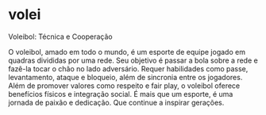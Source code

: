 # volei
Voleibol: Técnica e Cooperação

O voleibol, amado em todo o mundo, é um esporte de equipe jogado em quadras divididas por uma rede. Seu objetivo é passar a bola sobre a rede e fazê-la tocar o chão no lado adversário. Requer habilidades como passe, levantamento, ataque e bloqueio, além de sincronia entre os jogadores. Além de promover valores como respeito e fair play, o voleibol oferece benefícios físicos e integração social. É mais que um esporte, é uma jornada de paixão e dedicação. Que continue a inspirar gerações.
